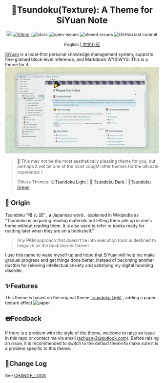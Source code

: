<h1 align="center">🧇Tsundoku(Texture): A Theme for SiYuan Note</h1>

<p align="center">          
           <a title="Hits" target="_blank" href="https://github.com/Achuan-2/siyuan-themes-tsundoku-texture"><img src="https://hits.b3log.org/Achuan-2/siyuan-themes-tsundoku-texture.svg" ></a>
           <a href="https://gitmoji.dev">
             <img src="https://img.shields.io/badge/gitmoji-%20😜%20😍-FFDD67.svg?style=flat-square" alt="Gitmoji">
           </a>
           <a href="https://github.com/Achuan-2/siyuan-themes-tsundoku-texture/releases">
                      <https://img.shields.io/github/release/Achuan-2/siyuan-themes-tsundoku-texture.svg" alt="Release">
           </a>
           <img src="https://img.shields.io/github/stars/Achuan-2/siyuan-themes-tsundoku-texture" alt="stars">
           <img src="https://img.shields.io/github/issues-raw/Achuan-2/siyuan-themes-tsundoku-texture" alt="open-issues">
           <img src="https://img.shields.io/github/issues-closed-raw/Achuan-2/siyuan-themes-tsundoku-texture" alt="closed-issues">
          <img src="https://img.shields.io/github/last-commit/Achuan-2/siyuan-themes-tsundoku-texture" alt="GitHub last commit">
</p>

<p align="center">English |<a href="https://www.yuque.com/achuan-2/siyuan/fqew9h"> 中文介绍</a></p>

[SiYuan](https://github.com/siyuan-note/siyuan) is a local-first personal knowledge management system, supports fine-grained block-level reference, and Markdown WYSIWYG. This is a theme for it.  
![preview](preview.png)

> 🎠 This may not be the most aesthetically pleasing theme for you, but perhaps it will be one of the most sought-after themes for the ultimate experience！
> 
> Others Themes: 🌞[Tsundoku Light](https://github.com/Achuan-2/siyuan-themes-tsundoku-light) | 🌙 [Tsundoku Dark ](https://github.com/Achuan-2/siyuan-themes-tsundoku) | 🥗[Tsundoku Green](https://github.com/Achuan-2/siyuan-themes-tsundoku-green)

## 💌 Origin

Tsundoku “積 ん 読” , a Japanese word，explained in Wikipedia as “Tsundoku is acquiring reading materials but letting them pile up in one's home without reading them. It is also used to refer to books ready for reading later when they are on a bookshelf.”

> Any PKM approach that doesn’t tie into execution tools is destined to languish on the back burner forever

I use this name to wake myself up and hope that SiYuan will help me make gradual progress and  get things done better, instead of becoming another dustbin for relieving intellectual anxiety and satisfying my digital hoarding disorder.




## ✨Features

This theme is based on the original theme [Tsundoku Light](https://github.com/Achuan-2/siyuan-themes-tsundoku-light) , adding a paper texture effect ![paper](https://user-images.githubusercontent.com/60436214/132967122-dfcc44ec-9e68-4657-83b6-3ff5831fa7ae.png)
## ☎️Feedback

If there is a problem with the style of the theme, welcome to raise an issue in this repo or contact me via email (achuan-2@outlook.com). Before raising an issue, it is recommended to switch to the default theme to make sure it is a problem specific to this theme.

## 🚀Change Log

See [CHANGE_LOGS](CHANGE_LOGS.md)
